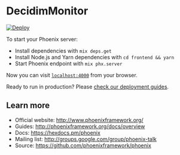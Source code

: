 # DecidimMonitor

[![Deploy](https://www.herokucdn.com/deploy/button.svg)](https://heroku.com/deploy?template=https://github.com/codegram/decidim-monitor)

To start your Phoenix server:

  * Install dependencies with `mix deps.get`
  * Install Node.js and Yarn dependencies with `cd frontend && yarn`
  * Start Phoenix endpoint with `mix phx.server`

Now you can visit [`localhost:4000`](http://localhost:4000) from your browser.

Ready to run in production? Please [check our deployment guides](http://www.phoenixframework.org/docs/deployment).

## Learn more

  * Official website: http://www.phoenixframework.org/
  * Guides: http://phoenixframework.org/docs/overview
  * Docs: https://hexdocs.pm/phoenix
  * Mailing list: http://groups.google.com/group/phoenix-talk
  * Source: https://github.com/phoenixframework/phoenix
